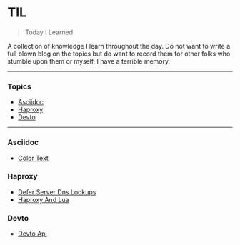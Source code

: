 # TIL

> Today I Learned

A collection of knowledge I learn throughout the day.  Do not want to write a full blown blog on the topics but do want to record them for other folks who stumble upon them or myself, I have a terrible memory.

---

### Topics

* [Asciidoc](#asciidoc)
* [Haproxy](#haproxy)
* [Devto](#devto)

---

### Asciidoc
* [Color Text](./markdown/asciidoc/color-text.md)

### Haproxy
* [Defer Server Dns Lookups](./markdown/haproxy/defer-server-dns-lookups.md)
* [Haproxy And Lua](./markdown/haproxy/haproxy-and-lua.md)

### Devto
* [Devto Api](./markdown/devto/devto-api.md)

